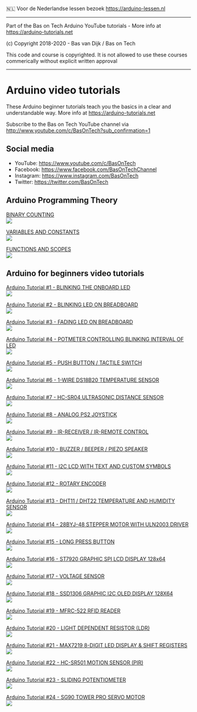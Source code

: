 🇳🇱 Voor de Nederlandse lessen bezoek https://arduino-lessen.nl

-------

Part of the Bas on Tech Arduino YouTube tutorials - More info at https://arduino-tutorials.net

(c) Copyright 2018-2020 - Bas van Dijk / Bas on Tech

This code and course is copyrighted. It is not allowed to use these courses commerically without explicit written approval

-------

# Arduino video tutorials

These Arduino beginner tutorials teach you the basics in a clear and understandable way. More info at https://arduino-tutorials.net

Subscribe to the Bas on Tech YouTube channel via http://www.youtube.com/c/BasOnTech?sub_confirmation=1

## Social media
- YouTube:    https://www.youtube.com/c/BasOnTech
- Facebook:   https://www.facebook.com/BasOnTechChannel
- Instagram:  https://www.instagram.com/BasOnTech
- Twitter:    https://twitter.com/BasOnTech

## Arduino Programming Theory
[BINARY COUNTING](https://www.youtube.com/watch?v=w3yNJ6eC4w8)</br>
[![](https://i.ytimg.com/vi/w3yNJ6eC4w8/mqdefault.jpg)](https://www.youtube.com/watch?v=w3yNJ6eC4w8)

[VARIABLES AND CONSTANTS](https://www.youtube.com/watch?v=7akZ83bWLFM)</br>
[![](https://i.ytimg.com/vi/7akZ83bWLFM/mqdefault.jpg)](https://www.youtube.com/watch?v=7akZ83bWLFM)

[FUNCTIONS AND SCOPES](https://www.youtube.com/watch?v=YTaZPlqFFAM)</br>
[![](https://i.ytimg.com/vi/YTaZPlqFFAM/mqdefault.jpg)](https://www.youtube.com/watch?v=YTaZPlqFFAM)

## Arduino for beginners video tutorials

[Arduino Tutorial #1 - BLINKING THE ONBOARD LED](https://www.youtube.com/watch?v=PcusGFga46U)</br>
[![](https://i.ytimg.com/vi/PcusGFga46U/mqdefault.jpg)](https://www.youtube.com/watch?v=PcusGFga46U)

[Arduino Tutorial #2 - BLINKING LED ON BREADBOARD](https://www.youtube.com/watch?v=Smfzx4WBb9o)</br>
[![](https://i.ytimg.com/vi/Smfzx4WBb9o/mqdefault.jpg)](https://www.youtube.com/watch?v=Smfzx4WBb9o)

[Arduino Tutorial #3 - FADING LED ON BREADBOARD](https://www.youtube.com/watch?v=1fhRf-0RxyQ)</br>
[![](https://i.ytimg.com/vi/1fhRf-0RxyQ/mqdefault.jpg)](https://www.youtube.com/watch?v=1fhRf-0RxyQ)

[Arduino Tutorial #4 - POTMETER CONTROLLING BLINKING INTERVAL OF LED](https://www.youtube.com/watch?v=3hGEusmU-vQ)</br>
[![](https://i.ytimg.com/vi/3hGEusmU-vQ/mqdefault.jpg)](https://www.youtube.com/watch?v=3hGEusmU-vQ)

[Arduino Tutorial #5 - PUSH BUTTON / TACTILE SWITCH](https://www.youtube.com/watch?v=5aR0cHKc-JA)</br>
[![](https://i.ytimg.com/vi/5aR0cHKc-JA/mqdefault.jpg)](https://www.youtube.com/watch?v=5aR0cHKc-JA)

[Arduino Tutorial #6 - 1-WIRE DS18B20 TEMPERATURE SENSOR](https://www.youtube.com/watch?v=NknCz0vC-RY)</br>
[![](https://i.ytimg.com/vi/NknCz0vC-RY/mqdefault.jpg)](https://www.youtube.com/watch?v=NknCz0vC-RY)

[Arduino Tutorial #7 - HC-SR04 ULTRASONIC DISTANCE SENSOR](https://www.youtube.com/watch?v=nkSUFV7gCNU)</br>
[![](https://i.ytimg.com/vi/nkSUFV7gCNU/mqdefault.jpg)](https://www.youtube.com/watch?v=nkSUFV7gCNU)

[Arduino Tutorial #8 - ANALOG PS2 JOYSTICK](https://www.youtube.com/watch?v=AJLcq93glp0)</br>
[![](https://i.ytimg.com/vi/AJLcq93glp0/mqdefault.jpg)](https://www.youtube.com/watch?v=AJLcq93glp0)

[Arduino Tutorial #9 - IR-RECEIVER / IR-REMOTE CONTROL](https://www.youtube.com/watch?v=IYYOoyjQS-8)</br>
[![](https://i.ytimg.com/vi/IYYOoyjQS-8/mqdefault.jpg)](https://www.youtube.com/watch?v=IYYOoyjQS-8)

[Arduino Tutorial #10 - BUZZER / BEEPER / PIEZO SPEAKER](https://www.youtube.com/watch?v=Ga-QI4166wI)</br>
[![](https://i.ytimg.com/vi/Ga-QI4166wI/mqdefault.jpg)](https://www.youtube.com/watch?v=Ga-QI4166wI)

[Arduino Tutorial #11 - I2C LCD WITH TEXT AND CUSTOM SYMBOLS](https://www.youtube.com/watch?v=SNt3UsMEqc8)</br>
[![](https://i.ytimg.com/vi/SNt3UsMEqc8/mqdefault.jpg)](https://www.youtube.com/watch?v=SNt3UsMEqc8)

[Arduino Tutorial #12 - ROTARY ENCODER](https://www.youtube.com/watch?v=gPLpPFmv-Zc)</br>
[![](https://i.ytimg.com/vi/gPLpPFmv-Zc/mqdefault.jpg)](https://www.youtube.com/watch?v=gPLpPFmv-Zc)

[Arduino Tutorial #13 - DHT11 / DHT22 TEMPERATURE AND HUMIDITY SENSOR](https://www.youtube.com/watch?v=lrDl8NhMwQw)</br>
[![](https://i.ytimg.com/vi/lrDl8NhMwQw/mqdefault.jpg)](https://www.youtube.com/watch?v=lrDl8NhMwQw)

[Arduino Tutorial #14 - 28BYJ-48 STEPPER MOTOR WITH ULN2003 DRIVER](https://www.youtube.com/watch?v=4iRvjBwAzrM)</br>
[![](https://i.ytimg.com/vi/4iRvjBwAzrM/mqdefault.jpg)](https://www.youtube.com/watch?v=4iRvjBwAzrM)

[Arduino Tutorial #15 - LONG PRESS BUTTON](https://www.youtube.com/watch?v=TD7vjJy0w8U)</br>
[![](https://i.ytimg.com/vi/TD7vjJy0w8U/mqdefault.jpg)](https://www.youtube.com/watch?v=TD7vjJy0w8U)

[Arduino Tutorial #16 - ST7920 GRAPHIC SPI LCD DISPLAY 128x64](https://www.youtube.com/watch?v=aACOC9XBBks)</br>
[![](https://i.ytimg.com/vi/aACOC9XBBks/mqdefault.jpg)](https://www.youtube.com/watch?v=aACOC9XBBks)

[Arduino Tutorial #17 - VOLTAGE SENSOR](https://www.youtube.com/watch?v=OXieoH5IsAI)</br>
[![](https://i.ytimg.com/vi/OXieoH5IsAI/mqdefault.jpg)](https://www.youtube.com/watch?v=OXieoH5IsAI)

[Arduino Tutorial #18 - SSD1306 GRAPHIC I2C OLED DISPLAY 128X64](https://www.youtube.com/watch?v=m67vZaXu0zY)</br>
[![](https://i.ytimg.com/vi/m67vZaXu0zY/mqdefault.jpg)](https://www.youtube.com/watch?v=m67vZaXu0zY)

[Arduino Tutorial #19 - MFRC-522 RFID READER](https://www.youtube.com/watch?v=SpKKNxIa1lY)</br>
[![](https://i.ytimg.com/vi/SpKKNxIa1lY/mqdefault.jpg)](https://www.youtube.com/watch?v=SpKKNxIa1lY)

[Arduino Tutorial #20 - LIGHT DEPENDENT RESISTOR (LDR)](https://www.youtube.com/watch?v=9VYrGY142zQ)</br>
[![](https://i.ytimg.com/vi/9VYrGY142zQ/mqdefault.jpg)](https://www.youtube.com/watch?v=9VYrGY142zQ)

[Arduino Tutorial #21 - MAX7219 8-DIGIT LED DISPLAY & SHIFT REGISTERS](https://www.youtube.com/watch?v=DaMDhQauAXI)</br>
[![](https://i.ytimg.com/vi/DaMDhQauAXI/mqdefault.jpg)](https://www.youtube.com/watch?v=DaMDhQauAXI)

[Arduino Tutorial #22 - HC-SR501 MOTION SENSOR (PIR)](https://www.youtube.com/watch?v=QizfU7Fgmyw)</br>
[![](https://i.ytimg.com/vi/QizfU7Fgmyw/mqdefault.jpg)](https://www.youtube.com/watch?v=QizfU7Fgmyw)

[Arduino Tutorial #23 - SLIDING POTENTIOMETER](https://www.youtube.com/watch?v=6Vo4VcylGMk)</br>
[![](https://i.ytimg.com/vi/6Vo4VcylGMk/mqdefault.jpg)](https://www.youtube.com/watch?v=6Vo4VcylGMk)

[Arduino Tutorial #24 - SG90 TOWER PRO SERVO MOTOR](https://www.youtube.com/watch?v=ceTYMgdfhRk)</br>
[![](https://i.ytimg.com/vi/ceTYMgdfhRk/mqdefault.jpg)](https://www.youtube.com/watch?v=ceTYMgdfhRk)
